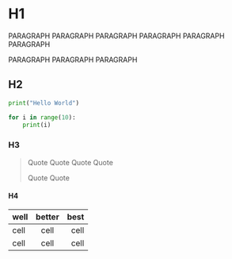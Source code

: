 # H1

PARAGRAPH PARAGRAPH PARAGRAPH
PARAGRAPH PARAGRAPH PARAGRAPH

PARAGRAPH PARAGRAPH PARAGRAPH

## H2

```python
print("Hello World")

for i in range(10):
    print(i)
```

### H3

> Quote Quote
> Quote Quote
>
> Quote Quote

#### H4

|well|better|best|
|:---|:----:|---:|
|cell|cell|cell|
|cell|cell|cell|